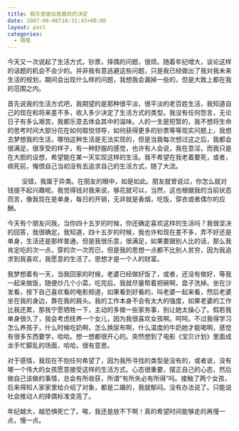 ```yaml
---
title: 我乐意做出我喜欢的决定
date: 2007-06-06T18:31:43+00:00
layout: post
categories:
  - 随笔
---
```

今天又一次说起了生活方式，钞票，择偶的问题，很烦。随着年纪增大，谈论这样的话题的机会不会少的。并非我有意逃避这些问题，只是我已经做出了我对我未来生活的规划，期间会出现什么样的问题，我想我会漏掉一些的，但是大致上都在我的范围之内。

首先说我的生活方式吧，我期望的是那种很平淡，很平淡的老百姓生活，我知道自己的现在和将来差不多，收入多少决定了生活方式的类型。我没有任何怨言，无论日子有多么艰苦，我都乐意去体会其中的滋味。人的一生是短暂的，我不想将生命的思考时间大部分花在如何取悦领导，如何获得更多的钞票等等现实问题上，我想去梦想我的生活，哪怕这种生活是无法实现的，但是当我每次想过这之后，我都会很满足，很享受的样子，有一种舒服的感觉，也许有人会说，我在意淫，而我只是在大胆的设想，希望能在某一天实现这样的生活。我不希望在我老着要死，或者，病死前，悔恨自己当初没有去追求自己的生活方式，随了大流。
<!--more-->
        没错，我属于异类。在朋友的眼中，如是如此。朋友就曾说过，你怎么就对钱提不起兴趣呢。我觉得钱对我来说，够花就可以，当然，这也根据我的当前状态而言，像我现在是单身，每日的开销，无非就是香烟，吃饭，穿衣或者偶尔的应酬。

今天有个朋友问我，当你四十五岁的时候，你还确定喜欢这样的生活吗？我很坚决的回答，我很确定。我知道，四十五岁的时候，我也许和现在差不多，弄不好还是单身，生活还是那样普通，但是我很乐意，很满足，如果要跟别人比的话，那么我肯定吃的次一点，穿的次一次而已，但是我的思想一点都不比别人贫穷，因为我追求到我喜欢，我愿意的生活了。思想才是一个人的财富。

我梦想着有一天，当我回家的时候，老婆已经做好饭了，或者，还没有做好，等我一起来做饭，随便炒几个小菜，吃完后，我就尽量帮着把碗啊，盘子洗掉。坐在沙发看，按下自己喜欢看的电影频道，如果看到好看的，叫老婆一起来看，然后老婆坐在我的身边，靠在我的肩头。我的工作本身不会有太大的强度，如果老婆的工作比我还累，那我宁愿牺牲一下，主动的多做一些家务事，别让她太操心了。假若我单身很久了，我会考虑抚养一个女儿，因为我很喜欢女孩啊。呵呵。不过我得学习怎么养孩子，什么时候吃奶啊，怎么换尿布啊，什么温度的牛奶她才能喝啊，感觉有很多东西要学，哈哈。想一想都很开心的。突然想到了电影《宝贝计划》里面成龙手忙脚乱的场面，哈哈，很有意思。

对于感情，我现在不抱任何希望了，因为我所寻找的类型是没有的，或者说，没有哪一个伟大的女孩愿意接受这样的生活方式。心态很重要，摆正自己的心态，然后做自己该做的事情，总会有所收获，所谓“有所失必有所得”吗。接触了两个女孩，后来得知人家家里给介绍了对象，都是二婚的，我就郁闷。没有办法说了。只能说社会推动人的择偶标准变高了。

年纪越大，越恐惧死亡了。唉，我还是放不下啊！真的希望时间能够走的再慢一点，慢一点。
